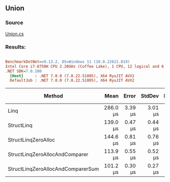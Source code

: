 ﻿## Union

### Source
[Union.cs](../../src/StructLinq.Benchmark/Union.cs)

### Results:
``` ini

BenchmarkDotNet=v0.13.2, OS=Windows 11 (10.0.22621.819)
Intel Core i7-8750H CPU 2.20GHz (Coffee Lake), 1 CPU, 12 logical and 6 physical cores
.NET SDK=7.0.100
  [Host]     : .NET 7.0.0 (7.0.22.51805), X64 RyuJIT AVX2
  DefaultJob : .NET 7.0.0 (7.0.22.51805), X64 RyuJIT AVX2


```
|                            Method |     Mean |   Error |  StdDev | Ratio |    Gen0 |    Gen1 |    Gen2 | Allocated | Alloc Ratio |
|---------------------------------- |---------:|--------:|--------:|------:|--------:|--------:|--------:|----------:|------------:|
|                              Linq | 286.0 μs | 3.39 μs | 3.01 μs |  1.00 | 95.2148 | 95.2148 | 95.2148 |  538688 B |       1.000 |
|                        StructLinq | 139.0 μs | 0.47 μs | 0.44 μs |  0.49 |       - |       - |       - |      64 B |       0.000 |
|               StructLinqZeroAlloc | 144.6 μs | 0.81 μs | 0.76 μs |  0.51 |       - |       - |       - |         - |       0.000 |
|    StructLinqZeroAllocAndComparer | 113.9 μs | 0.55 μs | 0.52 μs |  0.40 |       - |       - |       - |         - |       0.000 |
| StructLinqZeroAllocAndComparerSum | 101.2 μs | 0.30 μs | 0.27 μs |  0.35 |       - |       - |       - |         - |       0.000 |
